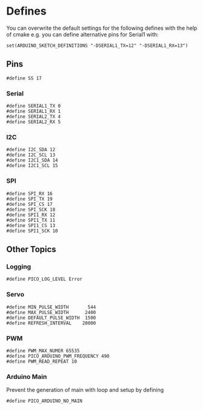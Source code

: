 # Defines

You can overwrite the default settings for the following defines with the help of cmake  e.g. you can define alternative
pins for Serial1 with:
```
set(ARDUINO_SKETCH_DEFINITIONS "-DSERIAL1_TX=12" "-DSERIAL1_RX=13")
```


## Pins
```
#define SS 17
```

### Serial
```
#define SERIAL1_TX 0
#define SERIAL1_RX 1
#define SERIAL2_TX 4
#define SERIAL2_RX 5
```

### I2C
```
#define I2C_SDA 12
#define I2C_SCL 13
#define I2C1_SDA 14
#define I2C1_SCL 15
```

### SPI 
```
#define SPI_RX 16
#define SPI_TX 19
#define SPI_CS 17
#define SPI_SCK 18
#define SPI1_RX 12
#define SPI1_TX 11
#define SPI1_CS 13
#define SPI1_SCK 10
```

## Other Topics

### Logging
```
#define PICO_LOG_LEVEL Error
```

### Servo
```
#define MIN_PULSE_WIDTH       544
#define MAX_PULSE_WIDTH      2400
#define DEFAULT_PULSE_WIDTH  1500
#define REFRESH_INTERVAL    20000
```

### PWM
```
#define PWM_MAX_NUMER 65535
#define PICO_ARDUINO_PWM_FREQUENCY 490
#define PWM_READ_REPEAT 10
```

### Arduino Main
Prevent the generation of main with loop and setup by defining
```
#define PICO_ARDUINO_NO_MAIN
```

